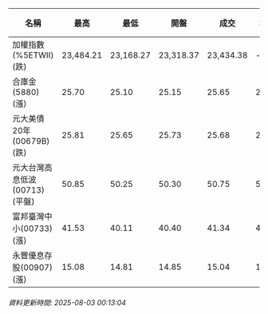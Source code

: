| 名稱 | 最高 | 最低 | 開盤 | 成交 | 均價 | 成交金額(億) | 昨收 | 漲跌幅 | 漲跌 | 總量 | 昨量 | 振幅 |
| -------- | -------- | -------- | -------- |-------- | -------- | -------- |-------- |-------- |-------- | -------- | -------- |-------- |
|加權指數(%5ETWII) (跌)|23,484.21|23,168.27|23,318.37|23,434.38|-|3,929.84|23,542.52|0.46%|108.14|6,900,629|0|1.34%|
|合庫金(5880) (漲)|25.70|25.10|25.15|25.65|25.49|2.41|25.40|0.98%|0.25|9,460|10,982|2.36%|
|元大美債20年(00679B) (跌)|25.81|25.65|25.73|25.68|25.71|12.61|25.75|0.27%|0.07|49,064|54,825|0.62%|
|元大台灣高息低波(00713) (平盤)|50.85|50.25|50.30|50.75|50.66|4.65|50.75|0.00%|0.00|9,177|9,000|1.18%|
|富邦臺灣中小(00733) (漲)|41.53|40.11|40.40|41.34|41.21|0.856|40.70|1.57%|0.64|2,078|1,388|3.49%|
|永豐優息存股(00907) (漲)|15.08|14.81|14.85|15.04|15.05|0.238|14.97|0.47%|0.07|1,584|1,263|1.80%|
###### 資料更新時間: 2025-08-03 00:13:04
